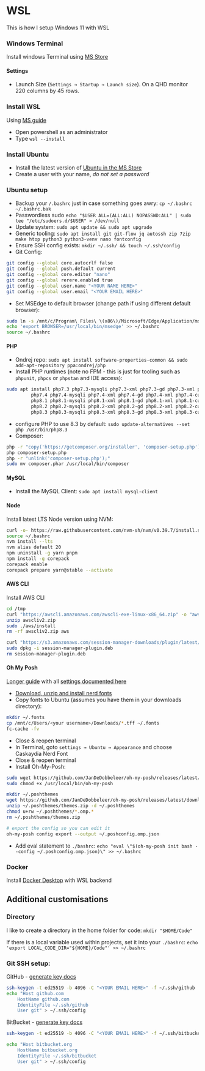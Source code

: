 # WSL

This is how I setup Windows 11 with WSL

### Windows Terminal
Install windows Terminal using [MS Store](https://www.microsoft.com/store/productId/9N0DX20HK701)

#### Settings
* Launch Size (`Settings → Startup → Launch size`). On a QHD monitor 220 columns by 45 rows.

### Install WSL
Using [MS guide](https://learn.microsoft.com/en-us/windows/wsl/install)

* Open powershell as an administrator
* Type `wsl --install`

### Install Ubuntu
* Install the latest version of [Ubuntu in the MS Store](https://apps.microsoft.com/store/detail/ubuntu-22042-lts/9PN20MSR04DW)
* Create a user with your name, _do not set a password_

### Ubuntu setup

* Backup your `/.bashrc` just in case something goes awry: `cp ~/.bashrc ~/.bashrc.bak`
* Passwordless sudo `echo "$USER ALL=(ALL:ALL) NOPASSWD:ALL" | sudo tee "/etc/sudoers.d/$USER" > /dev/null`
* Update system: `sudo apt update && sudo apt upgrade`
* Generic tooling: `sudo apt install git git-flow jq autossh zip 7zip make htop python3 python3-venv nano fontconfig`
* Ensure SSH config exists: `mkdir ~/.ssh/ && touch ~/.ssh/config`
* Git Config:
```bash
git config --global core.autocrlf false
git config --global push.default current
git config --global core.editor "nano"
git config --global rerere.enabled true
git config --global user.name "<YOUR NAME HERE>"
git config --global user.email "<YOUR EMAIL HERE>"
```
* Set MSEdge to default browser (change path if using different default browser): 
```bash
sudo ln -s /mnt/c/Program\ Files\ \(x86\)/Microsoft/Edge/Application/msedge.exe /usr/local/bin/msedge
echo 'export BROWSER=/usr/local/bin/msedge' >> ~/.bashrc
source ~/.bashrc
```

#### PHP
* Ondrej repo: `sudo apt install software-properties-common && sudo add-apt-repository ppa:ondrej/php`
* Install PHP runtimes (note no FPM - this is just for tooling such as `phpunit`, `phpcs` or `phpstan` and IDE access): 
```bash 
sudo apt install php7.3 php7.3-mysqli php7.3-xml php7.3-gd php7.3-xml php7.3-curl php7.3-mbstring php7.3-zip php7.3-xml \
		 php7.4 php7.4-mysqli php7.4-xml php7.4-gd php7.4-xml php7.4-curl php7.4-mbstring php7.4-zip php7.4-xml \
		 php8.1 php8.1-mysqli php8.1-xml php8.1-gd php8.1-xml php8.1-curl php8.1-mbstring php8.1-zip php8.1-xml \
		 php8.2 php8.2-mysqli php8.2-xml php8.2-gd php8.2-xml php8.2-curl php8.2-mbstring php8.2-zip php8.2-xml \
		 php8.3 php8.3-mysqli php8.3-xml php8.3-gd php8.3-xml php8.3-curl php8.3-mbstring php8.3-zip php8.3-xml \
```
* configure PHP to use 8.3 by default: `sudo update-alternatives --set php /usr/bin/php8.3`
* Composer: 
```bash 
php -r "copy('https://getcomposer.org/installer', 'composer-setup.php');"
php composer-setup.php
php -r "unlink('composer-setup.php');"
sudo mv composer.phar /usr/local/bin/composer 
```

#### MySQL
* Install the MySQL Client: `sudo apt install mysql-client`

#### Node
Install latest LTS Node version using NVM:
```bash
curl -o- https://raw.githubusercontent.com/nvm-sh/nvm/v0.39.7/install.sh | bash
source ~/.bashrc
nvm install --lts
nvm alias default 20
npm uninstall -g yarn pnpm
npm install -g corepack
corepack enable
corepack prepare yarn@stable --activate
```

#### AWS CLI
Install AWS CLI

```bash
cd /tmp
curl "https://awscli.amazonaws.com/awscli-exe-linux-x86_64.zip" -o "awscliv2.zip"
unzip awscliv2.zip
sudo ./aws/install
rm -rf awscliv2.zip aws

curl "https://s3.amazonaws.com/session-manager-downloads/plugin/latest/ubuntu_64bit/session-manager-plugin.deb" -o "session-manager-plugin.deb"
sudo dpkg -i session-manager-plugin.deb
rm session-manager-plugin.deb
```

#### Oh My Posh
[Longer guide](https://www.hanselman.com/blog/my-ultimate-powershell-prompt-with-oh-my-posh-and-the-windows-terminal) with all [settings documented here](https://ohmyposh.dev/docs/installation/customize)

* [Download, unzip and install nerd fonts](https://github.com/ryanoasis/nerd-fonts/releases/download/v2.1.0/CascadiaCode.zip)
* Copy fonts to Ubuntu (assumes you have them in your downloads directory):
```bash 
mkdir ~/.fonts
cp /mnt/c/Users/<your username>/Downloads/*.tff ~/.fonts
fc-cache -fv
```
* Close & reopen terminal
* In Terminal, goto `settings → Ubuntu → Appearance` and choose Caskaydia Nerd Font
* Close & reopen terminal
* Install Oh-My-Posh:
```bash
sudo wget https://github.com/JanDeDobbeleer/oh-my-posh/releases/latest/download/posh-linux-amd64 -O /usr
sudo chmod +x /usr/local/bin/oh-my-posh

mkdir ~/.poshthemes
wget https://github.com/JanDeDobbeleer/oh-my-posh/releases/latest/download/themes.zip -O ~/.poshthemes/t
unzip ~/.poshthemes/themes.zip -d ~/.poshthemes
chmod u+rw ~/.poshthemes/*.omp.*
rm ~/.poshthemes/themes.zip

# export the config so you can edit it
oh-my-posh config export --output ~/.poshconfig.omp.json
```
* Add eval statement to `./bashrc`: `echo "eval \"$(oh-my-posh init bash --config ~/.poshconfig.omp.json)\" >> ~/.bashrc`

### Docker
Install [Docker Desktop](https://docs.docker.com/desktop/install/windows-install/) with WSL backend


## Additional customisations

### Directory
I like to create a directory in the home folder for code: `mkdir "$HOME/Code"`

If there is a local variable used within projects, set it into your `./bashrc`: `echo 'export LOCAL_CODE_DIR="${HOME}/Code"' >> ~/.bashrc`

### Git SSH setup:
GitHub - [generate key docs](https://docs.github.com/en/authentication/connecting-to-github-with-ssh/generating-a-new-ssh-key-and-adding-it-to-the-ssh-agent#generating-a-new-ssh-key)

```bash
ssh-keygen -t ed25519 -b 4096 -C "<YOUR EMAIL HERE>" -f ~/.ssh/github
echo "Host github.com
	HostName github.com
	IdentityFile ~/.ssh/github
	User git" > ~/.ssh/config
```


BitBucket - [generate key docs](https://support.atlassian.com/bitbucket-cloud/docs/set-up-personal-ssh-keys-on-linux/)
```bash
ssh-keygen -t ed25519 -b 4096 -C "<YOUR EMAIL HERE>" -f ~/.ssh/bitbucket

echo "Host bitbucket.org
	HostName bitbucket.org
	IdentityFile ~/.ssh/bitbucket
	User git" > ~/.ssh/config
```
